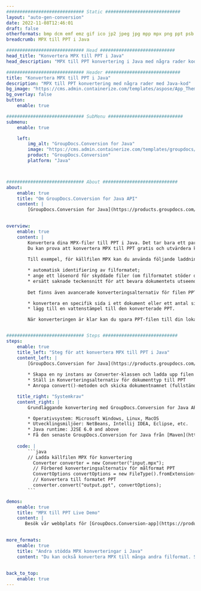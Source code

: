 ```yaml
---
############################# Static ############################
layout: "auto-gen-conversion"
date: 2022-11-08T12:46:01
draft: false
otherformats: bmp dcm emf emz gif ico jp2 jpeg jpg mpp mpx png ppt psb psd svg svgz tga tif tiff webp wmf wmz xer
breadcrumb: MPX till PPT i Java

############################# Head ############################
head_title: "Konvertera MPX till PPT i Java"
head_description: "MPX till PPT konvertering i Java med några rader kod. Konvertera över 160 filformat med hjälp av GroupDocs dokumentkonverterings-API för Java"

############################# Header ############################
title: "Konvertera MPX till PPT i Java"
description: "MPX till PPT konvertering med några rader med Java-kod"
bg_image: "https://cms.admin.containerize.com/templates/aspose/App_Themes/V3/images/bg/header1.png"
bg_overlay: false
button:
    enable: true

############################# SubMenu ############################
submenu:
    enable: true

    left:
        img_alt: "GroupDocs.Conversion for Java"
        image: "https://cms.admin.containerize.com/templates/groupdocs/images/product-logos/90x90-noborder/groupdocs-conversion-java.png"
        product: "GroupDocs.Conversion"
        platform: "Java"



############################# About ############################
about:
    enable: true
    title: "Om GroupDocs.Conversion for Java API"
    content: |
        [GroupDocs.Conversion for Java](https://products.groupdocs.com/conversion/java/) är ett avancerat filformatkonverterings-API för konvertering mellan populära bild- och dokumentformat som Microsoft Office, OpenDocument, PDF, HTML, e-post, CAD. och mycket mer med bara några rader kod. Det inbyggda API:t upptäcker automatiskt formaten för originaldokumenten och erbjuder många alternativ för att anpassa de konverterade dokumenten. Tillsammans med funktionen att extrahera information från ett dokument, stöder den också cachelagring av konverteringsresultaten till den lokala disken som standard. Men alla typer av cachelagring kan stödjas genom att implementera lämpliga gränssnitt - Amazon S3, Dropbox, Google Drive, Windows Azure, Reddis eller andra.
    

overview:
    enable: true
    content: |
        Konvertera dina MPX-filer till PPT i Java. Det tar bara ett par rader med Java-kod på valfri plattform, som Windows, Linux, macOS.
        Du kan prova att konvertera MPX till PPT gratis och utvärdera kvaliteten på konverteringsresultaten. Tillsammans med enkla filkonverteringsskript kan du prova mer sofistikerade alternativ för att ladda källfilen MPX och lagra PPT-utdata. 
        
        Till exempel, för källfilen MPX kan du använda följande laddningsalternativ:

        * automatisk identifiering av filformatet;
        * ange ett lösenord för skyddade filer (om filformatet stöder det);
        * ersätt saknade teckensnitt för att bevara dokumentets utseende.
        
        Det finns även avancerade konverteringsalternativ för filen PPT:

        * konvertera en specifik sida i ett dokument eller ett antal sidor;
        * lägg till en vattenstämpel till den konverterade PPT.

        När konverteringen är klar kan du spara PPT-filen till din lokala filsökväg eller till tredje parts lagring såsom FTP, Amazon S3, Google Drive, Dropbox etc. Observera - för att konvertera MPX till PPT behöver du inte installera någon ytterligare programvara, såsom MS Office, Open Office, Adobe Acrobat Reader etc.


############################# Steps ############################
steps:
    enable: true
    title_left: "Steg för att konvertera MPX till PPT i Java"
    content_left: |
        [GroupDocs.Conversion for Java](https://products.groupdocs.com/conversion/java/) låter utvecklare enkelt konvertera MPX fil till PPT med några rader kod.
        
        * Skapa en ny instans av Converter-klassen och ladda upp filen MPX med den fullständiga sökvägen
        * Ställ in Konverteringsalternativ för dokumenttyp till PPT
        * Anropa convert()-metoden och skicka dokumentnamnet (fullständig sökväg) och formatet (PPT) som en parameter

    title_right: "Systemkrav"
    content_right: |
        Grundläggande konvertering med GroupDocs.Conversion for Java API kan göras med bara några rader kod. Våra API:er stöds på alla större plattformar och operativsystem. Innan du kör koden nedan, se till att du har följande förutsättningar installerade på ditt system.

        * Operativsystem: Microsoft Windows, Linux, MacOS
        * Utvecklingsmiljöer: NetBeans, Intellij IDEA, Eclipse, etc.
        * Java runtime: J2SE 6.0 and above
        * Få den senaste GroupDocs.Conversion for Java från [Maven](https://repository.groupdocs.com/webapp/#/artifacts/browse/tree/General/repo/com/groupdocs/groupdocs-conversion)
         
    code: |
        ```java    
        // Ladda källfilen MPX för konvertering
          Converter converter = new Converter("input.mpx");
          // Förbered konverteringsalternativ för målformat PPT
          ConvertOptions convertOptions = new FileType().fromExtension("ppt").getConvertOptions();
          // Konvertera till formatet PPT
          converter.convert("output.ppt", convertOptions);
        ```

demos:
    enable: true
    title: "MPX till PPT Live Demo"
    content: |
       Besök vår webbplats för [GroupDocs.Conversion-app](https://products.groupdocs.app/conversion/family) och försök konvertera MPX till PPT nu. Den kostnadsfria demon har följande fördelar
          

more_formats:
    enable: true
    title: "Andra stödda MPX konverteringar i Java"
    content: "Du kan också konvertera MPX till många andra filformat. Se listan nedan."
       
       
back_to_top:
    enable: true
---
```

